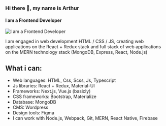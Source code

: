 ### Hi there 👋, my name is Arthur
#### I am a Frontend Developer
![I am a Frontend Developer](https://arturssmirnovs.github.io/github-profile-readme-generator/images/banner.png)

I am engaged in web development HTML / CSS / JS, creating web applications on the React + Redux stack and full stack of web applications on the MERN technology stack (MongoDB, Express, React, Node.js)

<h2>What i can:</h2>
<ul>
  <li> Web languages: HTML, Css, Scss, Js, Typescript</li>
  <li> Js libraries: React + Redux, Material-UI</li>
  <li> Frameworks: Next.js, Vue.js (basicly)</li>
  <li> CSS frameworks: Bootstrap, Materialize</li>
  <li> Database: MongoDB</li>
  <li> CMS: Wordpress</li>
  <li>Design tools: Figma</li>
  <li>I can work with Node.js, Webpack, Git, MERN, React Native, Firebase</li>
</ul>
